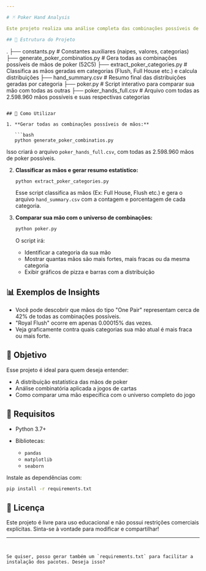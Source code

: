 ```yaml
---

# 🃏 Poker Hand Analysis

Este projeto realiza uma análise completa das combinações possíveis de mãos de poker com 5 cartas, categorizando-as e permitindo comparar qualquer mão com o universo de combinações possíveis.

## 📁 Estrutura do Projeto

```
.
├── constants.py                   # Constantes auxiliares (naipes, valores, categorias)
├── generate_poker_combinatios.py # Gera todas as combinações possíveis de mãos de poker (52C5)
├── extract_poker_categories.py   # Classifica as mãos geradas em categorias (Flush, Full House etc.) e calcula distribuições
├── hand_summary.csv              # Resumo final das distribuições geradas por categoria
├── poker.py                      # Script interativo para comparar sua mão com todas as outras
├── poker_hands_full.csv          # Arquivo com todas as 2.598.960 mãos possíveis e suas respectivas categorias
```

## 🚀 Como Utilizar

1. **Gerar todas as combinações possíveis de mãos:**

   ```bash
   python generate_poker_combinatios.py
   ```

   Isso criará o arquivo `poker_hands_full.csv`, com todas as 2.598.960 mãos de poker possíveis.

2. **Classificar as mãos e gerar resumo estatístico:**

   ```bash
   python extract_poker_categories.py
   ```

   Esse script classifica as mãos (Ex: Full House, Flush etc.) e gera o arquivo `hand_summary.csv` com a contagem e porcentagem de cada categoria.

3. **Comparar sua mão com o universo de combinações:**

   ```bash
   python poker.py
   ```

   O script irá:

   * Identificar a categoria da sua mão
   * Mostrar quantas mãos são mais fortes, mais fracas ou da mesma categoria
   * Exibir gráficos de pizza e barras com a distribuição

## 📊 Exemplos de Insights

* Você pode descobrir que mãos do tipo "One Pair" representam cerca de 42% de todas as combinações possíveis.
* "Royal Flush" ocorre em apenas 0.00015% das vezes.
* Veja graficamente contra quais categorias sua mão atual é mais fraca ou mais forte.

## 🧠 Objetivo

Esse projeto é ideal para quem deseja entender:

* A distribuição estatística das mãos de poker
* Análise combinatória aplicada a jogos de cartas
* Como comparar uma mão específica com o universo completo do jogo

## 📝 Requisitos

* Python 3.7+
* Bibliotecas:

  * `pandas`
  * `matplotlib`
  * `seaborn`

Instale as dependências com:

```bash
pip install -r requirements.txt
```

## 📄 Licença

Este projeto é livre para uso educacional e não possui restrições comerciais explícitas. Sinta-se à vontade para modificar e compartilhar!

---
```


Se quiser, posso gerar também um `requirements.txt` para facilitar a instalação dos pacotes. Deseja isso?
